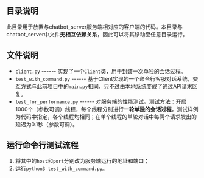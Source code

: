 目录说明
--------
此目录用于放置与chatbot_server服务端相对应的客户端的代码。本目录与chatbot_server中文件**无相互依赖关系**，因此可以将其移动至任意目录运行。

文件说明
--------
* `client.py` ------ 实现了一个`Client`类，用于封装一次单独的会话过程。
* `test_with_command.py` ------ 基于Client实现的一个命令行客服对话系统，交互方式与[此前项目](https://github.com/zhongxinbank/ruisi_20190118)中的`main.py`相同，只不过由本地系统变成了通过API请求回复。
* `test_for_performance.py` ------ 对服务端的性能测试。测试方法：开启1000个（参数可调）线程，每个线程分别进行**一轮单独的会话过程**，测试样例为代码中指定，各个线程均相同；在单个线程的单轮对话中每两个请求发出的延迟为0.1秒（参数可调）。

运行命令行测试流程
------------------
1. 将其中的`host`和`port`分别改为服务端运行的地址和端口；
2. 运行`python3 test_with_command.py`。

